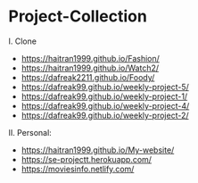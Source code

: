 # Project-Collection
I. Clone
- https://haitran1999.github.io/Fashion/
- https://haitran1999.github.io/Watch2/
- https://dafreak2211.github.io/Foody/
- https://dafreak99.github.io/weekly-project-5/
- https://dafreak99.github.io/weekly-project-1/
- https://dafreak99.github.io/weekly-project-4/
- https://dafreak99.github.io/weekly-project-2/

II. Personal:
- https://haitran1999.github.io/My-website/
- https://se-projectt.herokuapp.com/
- https://moviesinfo.netlify.com/  
